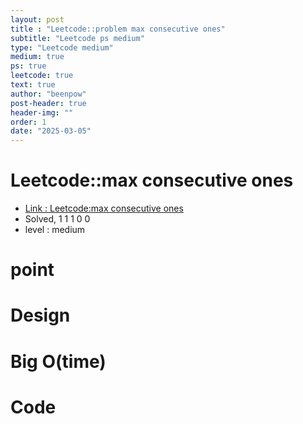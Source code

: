 ```yaml
---
layout: post
title : "Leetcode::problem max consecutive ones"
subtitle: "Leetcode ps medium"
type: "Leetcode medium"
medium: true
ps: true
leetcode: true
text: true
author: "beenpow"
post-header: true
header-img: ""
order: 1
date: "2025-03-05"
---
```


# Leetcode::max consecutive ones
- [Link : Leetcode:max consecutive ones]()
- Solved, 1 1 1 0 0
- level : medium
# point

# Design


# Big O(time)

# Code

```cpp

```